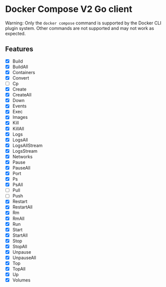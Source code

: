 Docker Compose V2 Go client
===========================
Warning: Only the `docker compose` command is supported by the Docker CLI plugin system. Other commands are not supported and may not work as expected.

Features
-----
- [x] Build
- [x] BuildAll
- [x] Containers
- [x] Convert
- [ ] Cp
- [x] Create
- [x] CreateAll
- [x] Down
- [x] Events
- [x] Exec
- [x] Images
- [x] Kill
- [x] KillAll
- [x] Logs
- [x] LogsAll
- [x] LogsAllStream
- [x] LogsStream
- [x] Networks
- [x] Pause
- [x] PauseAll
- [x] Port
- [x] Ps
- [x] PsAll
- [ ] Pull
- [ ] Push
- [x] Restart
- [x] RestartAll
- [x] Rm
- [x] RmAll
- [x] Run
- [x] Start
- [x] StartAll
- [x] Stop
- [x] StopAll
- [x] Unpause
- [x] UnpauseAll
- [x] Top
- [x] TopAll
- [x] Up
- [x] Volumes